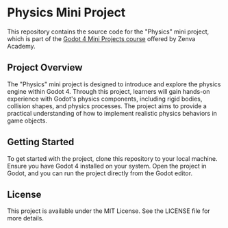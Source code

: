 # Physics Mini Project

This repository contains the source code for the "Physics" mini project, which is part of the [Godot 4 Mini Projects course](https://academy.zenva.com/course/godot-4-mini-projects/) offered by Zenva Academy.

## Project Overview

The "Physics" mini project is designed to introduce and explore the physics engine within Godot 4. Through this project, learners will gain hands-on experience with Godot's physics components, including rigid bodies, collision shapes, and physics processes. The project aims to provide a practical understanding of how to implement realistic physics behaviors in game objects.

## Getting Started

To get started with the project, clone this repository to your local machine. Ensure you have Godot 4 installed on your system. Open the project in Godot, and you can run the project directly from the Godot editor.

## License

This project is available under the MIT License. See the LICENSE file for more details.